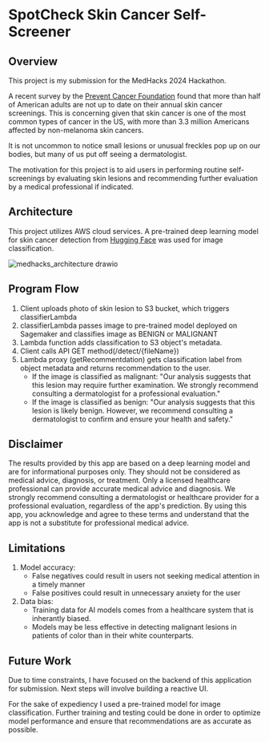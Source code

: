 # SpotCheck Skin Cancer Self-Screener

## Overview

This project is my submission for the MedHacks 2024 Hackathon.

A recent survey by the [Prevent Cancer Foundation](https://preventcancer.org/article/skin-deep-understanding-skin-cancer-in-darker-tones/#:~:text=The%20Prevent%20Cancer%20Foundation's%202024,had%20a%20skin%20cancer%20check.) found that more than half of American adults are not up to date on their annual skin cancer screenings.  This is concerning given that skin cancer is one of the most common types of cancer in the US, with more than 3.3 million Americans affected by non-melanoma skin cancers. 

It is not uncommon to notice small lesions or unusual freckles pop up on our bodies, but many of us put off seeing a dermatologist.  

The motivation for this project is to aid users in performing routine self-screenings by evaluating skin lesions and recommending further evaluation by a medical professional if indicated.

## Architecture

This project utilizes AWS cloud services.  A pre-trained deep learning model for skin cancer detection from [Hugging Face](https://huggingface.co/Anwarkh1/Skin_Cancer-Image_Classification) was used for image classification.

![medhacks_architecture drawio](https://github.com/user-attachments/assets/9cfe2565-6b82-4413-bae1-7dc6dfc0cd69)

## Program Flow

1.  Client uploads photo of skin lesion to S3 bucket, which triggers classifierLambda
2.  classifierLambda passes image to pre-trained model deployed on Sagemaker and classifies image as BENIGN or MALIGNANT
3.  Lambda function adds classification to S3 object's metadata.
4.  Client calls API GET method(/detect/{fileName})
5.  Lambda proxy (getRecommentdation) gets classification label from object metadata and returns recommendation to the user.
    - If the image is classified as malignant: "Our analysis suggests that this lesion may require further examination. We strongly recommend consulting a dermatologist for a professional evaluation."
    - If the image is classified as benign:  "Our analysis suggests that this lesion is likely benign. However, we recommend consulting a dermatologist to confirm and ensure your health and safety."

## Disclaimer 

The results provided by this app are based on a deep learning model and are for informational purposes only. They should not be considered as medical advice, diagnosis, or treatment. Only a licensed healthcare professional can provide accurate medical advice and diagnosis. We strongly recommend consulting a dermatologist or healthcare provider for a professional evaluation, regardless of the app's prediction. By using this app, you acknowledge and agree to these terms and understand that the app is not a substitute for professional medical advice.

## Limitations
1.  Model accuracy:
       - False negatives could result in users not seeking medical attention in a timely manner
       - False positives could result in unnecessary anxiety for the user
2.  Data bias:
      - Training data for AI models comes from a healthcare system that is inherantly biased.
      - Models may be less effective in detecting malignant lesions in patients of color than in their white counterparts.

## Future Work

Due to time constraints, I have focused on the backend of this application for submission.  Next steps will involve building a reactive UI.  

For the sake of expediency I used a pre-trained model for image classification.  Further training and testing could be done in order to optimize model performance and ensure that recommendations are as accurate as possible.

